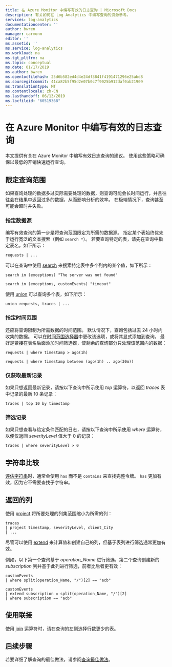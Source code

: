 ```yaml
---
title: 在 Azure Monitor 中编写有效的日志查询 | Microsoft Docs
description: 有关如何在 Log Analytics 中编写查询的资源参考。
services: log-analytics
documentationcenter: ''
author: bwren
manager: carmonm
editor: ''
ms.assetid: ''
ms.service: log-analytics
ms.workload: na
ms.tgt_pltfrm: na
ms.topic: conceptual
ms.date: 01/17/2019
ms.author: bwren
ms.openlocfilehash: 25d6b582ed4d4e24df3841f4191471296e25abd8
ms.sourcegitcommit: 41ca82b5f95d2e07b0c7f9025b912daf0ab21909
ms.translationtype: MT
ms.contentlocale: zh-CN
ms.lasthandoff: 06/13/2019
ms.locfileid: "60519368"
---
```

# <a name="writing-efficient-log-queries-in-azure-monitor"></a>在 Azure Monitor 中编写有效的日志查询
本文提供有关在 Azure Monitor 中编写有效日志查询的建议。 使用这些策略可确保以最低的开销快速运行查询。

## <a name="scope-your-query"></a>限定查询范围
如果查询处理的数据多过实际需要处理的数据，则查询可能会长时间运行，并且往往会在结果中返回过多的数据，从而影响分析的效率。 在极端情况下，查询甚至可能会超时并失败。

### <a name="specify-your-data-source"></a>指定数据源
编写有效查询的第一步是将查询范围限定为所需的数据源。 指定某个表始终优先于运行宽泛的文本搜索（例如 `search *`）。 若要查询特定的表，请先在查询中指定表名，如下所示：

``` Kusto
requests | ...
```

可以在查询中使用 [search](/azure/kusto/query/searchoperator) 来搜索特定表中多个列内的某个值，如下所示：

``` Kusto
search in (exceptions) "The server was not found"

search in (exceptions, customEvents) "timeout"
```

使用 [union](/azure/kusto/query/unionoperator) 可以查询多个表，如下所示：

``` Kusto
union requests, traces | ...
```

### <a name="specify-a-time-range"></a>指定时间范围
还应将查询限制为所需数据的时间范围。 默认情况下，查询包括过去 24 小时内收集的数据。 可以在[时间范围选择器](get-started-portal.md#select-a-time-range)中更改该选项，或将其显式添加到查询。 最好是紧接在表名后面添加时间筛选器，使剩余的查询部分只处理该范围内的数据：

``` Kusto
requests | where timestamp > ago(1h)

requests | where timestamp between (ago(1h) .. ago(30m))
```
   
### <a name="get-only-the-latest-records"></a>仅获取最新记录

如果只想返回最新记录，请按以下查询中所示使用 *top* 运算符，以返回 *traces* 表中记录的最新 10 条记录：

``` Kusto
traces | top 10 by timestamp
```

   
### <a name="filter-records"></a>筛选记录
如果只想查看与给定条件匹配的日志，请按以下查询中所示使用 *where* 运算符，以便仅返回 _severityLevel_ 值大于 0 的记录：

``` Kusto
traces | where severityLevel > 0
```



## <a name="string-comparisons"></a>字符串比较
[评估字符串](/azure/kusto/query/datatypes-string-operators)时，通常会使用 `has` 而不是 `contains` 来查找完整令牌。 `has` 更加有效，因为它不需要查找子字符串。

## <a name="returned-columns"></a>返回的列

使用 [project](/azure/kusto/query/projectoperator) 将所要处理的列集范围缩小为所需的列：

``` Kusto
traces 
| project timestamp, severityLevel, client_City 
| ...
```

尽管可以使用 [extend](/azure/kusto/query/extendoperator) 来计算值和创建自己的列，但基于表列进行筛选通常更加有效。

例如，以下第一个查询基于 _operation\_Name_ 进行筛选，第二个查询创建新的 _subscription_ 列并基于此列进行筛选，前者比后者更有效：

``` Kusto
customEvents 
| where split(operation_Name, "/")[2] == "acb"

customEvents 
| extend subscription = split(operation_Name, "/")[2] 
| where subscription == "acb"
```

## <a name="using-joins"></a>使用联接
使用 [join](/azure/kusto/query/joinoperator) 运算符时，请在查询的左侧选择行数更少的表。


## <a name="next-steps"></a>后续步骤
若要详细了解查询的最佳做法，请参阅[查询最佳做法](/azure/kusto/query/best-practices)。